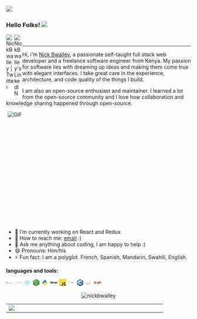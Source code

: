 ![](https://komarev.com/ghpvc/?username=NickBwalley&color=blue)
### Hello Folks! <img src="https://media.giphy.com/media/hvRJCLFzcasrR4ia7z/giphy.gif" width="25px">

<a href="https://twitter.com/NickBwalley">
  <img align="left" alt="NickBwalley | Twitter" width="22px" src="https://raw.githubusercontent.com/peterthehan/peterthehan/master/assets/twitter.svg" />
</a>
<a href="https://www.linkedin.com/in/nick-bwalley-740b80205/">
  <img align="left" alt="NickBwalley's LinkedIN" width="22px" src="https://raw.githubusercontent.com/peterthehan/peterthehan/master/assets/linkedin.svg" />
</a>

<br/><hr/>

Hi, i'm [Nick Bwalley](https://www.linkedin.com/in/nick-bwalley-740b80205/), a passionate self-taught full stack web developer and a freelance software engineer from Kenya.
My passion for software lies with dreaming up ideas and making them come true with elegant interfaces.
I take great care in the experience, architecture, and code quality of the things I build.

I am also an open-source enthusiast and maintainer. I learned a lot from the open-source community and I love how collaboration and knowledge sharing happened through open-source.

<img align="right" alt="GIF" src="https://github.com/abishneknaiidu/abishneknaiidu/master/code.gif?raw=true" width="500" height="320" />
 
- 🔭 I’m currently working on React and Redux
- 💼 How to reach me: [email](mailto:nickbwalley@gmail.com) :)
- 💬 Ask me anything about coding, I am happy to help :)
- 😄 Pronouns: Him/his
- ⚡ Fun fact: I am a polyglot. French, Spanish, Mandarin, Swahili, English. 

**languages and tools:**

<code><img height="20" src="https://raw.githubusercontent.com/github/explore/80688e429a7d4ef2fca1e82350fe8e3517d3494d/topics/mongodb/mongodb.png"></code>
<code><img height="20" src="https://raw.githubusercontent.com/github/explore/80688e429a7d4ef2fca1e82350fe8e3517d3494d/topics/express/express.png"></code>
<code><img height="20" src="https://raw.githubusercontent.com/github/explore/80688e429a7d4ef2fca1e82350fe8e3517d3494d/topics/react/react.png"></code>
<code><img height="20" src="https://raw.githubusercontent.com/github/explore/80688e429a7d4ef2fca1e82350fe8e3517d3494d/topics/nodejs/nodejs.png"></code>
<code><img height="20" src="https://raw.githubusercontent.com/github/explore/80688e429a7d4ef2fca1e82350fe8e3517d3494d/topics/python/python.png"></code>
<code><img height="20" src="https://raw.githubusercontent.com/github/explore/80688e429a7d4ef2fca1e82350fe8e3517d3494d/topics/django/django.png"></code>
<code><img height="20" src="https://raw.githubusercontent.com/github/explore/80688e429a7d4ef2fca1e82350fe8e3517d3494d/topics/javascript/javascript.png"></code>
<code><img height="20" src="https://raw.githubusercontent.com/github/explore/80688e429a7d4ef2fca1e82350fe8e3517d3494d/topics/java/java.png"></code>
<code><img height="20" src="https://raw.githubusercontent.com/github/explore/80688e429a7d4ef2fca1e82350fe8e3517d3494d/topics/cpp/cpp.png"></code>
<code><img height="20" src="https://raw.githubusercontent.com/github/explore/80688e429a7d4ef2fca1e82350fe8e3517d3494d/topics/mysql/mysql.png"></code>
<code><img height="20" src="https://raw.githubusercontent.com/github/explore/80688e429a7d4ef2fca1e82350fe8e3517d3494d/topics/git/git.png"></code>

<p align="center"> <img src="https://github-readme-stats.vercel.app/api?username=nickbwalley&show_icons=true&theme=gotham" alt="nickbwalley" />
  
<center>
<table>
<tr>
<td><img width="400px" align="left" src="https://github-readme-stats.vercel.app/api/top-langs/?username=NickBwalley&hide=html&layout=compact" /></td>
<td></td>
</tr> 
</table>
</center> 
